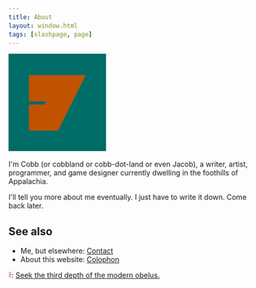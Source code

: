 ```yaml
---
title: About
layout: window.html
tags: [slashpage, page]
---
```


<img src="/images/android-chrome-192x192.png" alt="" height="192">

I'm Cobb (or cobbland or cobb-dot-land or even Jacob), a writer, artist, programmer, and game designer currently dwelling in the foothills of Appalachia.

I'll tell you more about me eventually. I just have to write it down. Come back later.

## See also

- Me, but elsewhere: [Contact](/contact/)
- About this website: [Colophon](/colophon/)

<p class="note triple-dagger"><img src="/images/triple-dagger.png" alt="Triple Dagger" class="dagger" height="13px" width="6px" style="display:inline;">: <a href="/articles">Seek the third depth of the modern obelus.</a></p>
